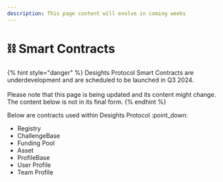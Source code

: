 ```yaml
---
description: This page content will evolve in coming weeks
---
```


# ⛓️ Smart Contracts



{% hint style="danger" %}
Desights Protocol Smart Contracts are underdevelopment and are scheduled to be launched in Q3 2024.\
\
Please note that this page is being updated and its content might change. The content below is not in its final form.
{% endhint %}

Below are contracts used within Desights Protocol :point\_down:

* Registry
* ChallengeBase
* Funding Pool
* Asset
* ProfileBase
* User Profile
* Team Profile





